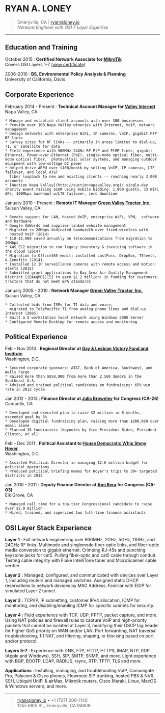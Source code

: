 RYAN A. LONEY
=============

> Emeryville, CA  | <ryan@loney.io>  
> *Network Engineer with OSI 7 Layer Expertise* 

----

Education and Training
-----------------------

October 2015
:   **Certified Network Associate for [MikroTik][1]**  
    Covers OSI Layers 1-7  [(view certificate)][2]

2006-2010
:   **BS, Environmental Policy Analysis & Planning**    
    University of California, Davis 



Corporate Experience
--------------------

February 2014 - Present
:   **Technical Account Manager for [Valley Internet][3]**  
    Napa Valley, CA

    * Manage and establish client accounts with over 300 businesses
	* Provide over 100 Napa Valley wineries with Internet, VoIP, network management
    * Design networks with enterprise WiFi, IP cameras, VoIP, gigabit PtP RF links 
    * Survey sites for RF links -- primarily in areas limited to dial-up, T1, or satellite for data
    * Field experience with 900MHz-24GHz RF PtP and PtMP links, gigabit Ethernet, Power-over-Ethernet (PoE), single-mode optical fiber, multi-mode optical fiber,  photovoltaic solar systems, and managing outdoor equipment with low-voltage DC power
    * Helped drive ARPU over $100/month by selling VoIP, IP cameras, LTE failover, and local AT&T
      fiber loopback to new and existing clients -- reaching nearly 3,000 accounts
    * [Auction Napa Valley](http://auctionnapavalley.org): single-day charity event raising $16M using mobile bidding. 1,000 guests, 33 WiFi APs, 100Mbps backhaul w/LTE failover, zero downtime


January 2010 - Present
:   **Remote IT Manager [Green Valley Tractor, Inc.][4]**  
    Suisun Valley, CA

    * Remote support for LAN, hosted VoIP, enterprise WiFi, VPN,  software and hardware
    * Google AdWords and supplier-linked website management
    * Migrated to 20Mbps dedicated bandwidth over fixed-wireless with
	  hosted VoIP (2014)
	* $10-15,000 saved annually on telecommunications from migration to 20Mbps
    * AWS EC2 migration to run legacy inventory & invoicing software in the cloud (2014)
    * Migration to Office365 email; installed LastPass, DropBox, TSheets, & Zenefits (2014)  
    * Installed 12 IP surveillance cameras with remote access and motion alerts (2015)
    * Submitted grant applications to Bay Area Air Quality Management District [(BAAQMD)][5] to earn $1.2 million+ in funding for customers' tractors that do not meet EPA standards


January 2005 - 2010
:   **Network Manager [Green Valley Tractor, Inc.][6]**  
    Suisun Valley, CA

    * Collected bids from ISPs for T1 data and voice,
      migrated to TelePacific T1 from analog phone lines and dial-up Internet (2005)
    * Built a 5 workstation local network using Windows 2000 Server  
    * Configured Remote Desktop for remote access and monitoring


Political Experience
---------------------

Feb - Nov 2013
:   **Regional Director at [Gay & Lesbian Victory Fund and Institute][7]**  
    Washington, D.C.

    * Secured corporate sponsors: AT&T, Bank of America, Southwest, and Wells Fargo
    * Raised more than $850,000 from more than 2,500 donors in the Southeast U.S.
    * Advised and trained political candidates on fundraising: 65% win rate in 2013 cycle

Jan 2012 - 2013
:   **Finance Director at [Julia Brownley][8] for Congress (CA-26)**  
    Camarillo, CA

    * Developed and executed plan to raise $2 million in 8 months, exceeded goal by 5%
    * Developed digitial fundraising plan, raising more than $200,000 over email alone
    * Planned 35 fundraisers (keynotes by Vice President Biden, President Clinton, et al)

Feb - Dec 2011
:   **Political Assistant to [House Democratic Whip Steny Hoyer][9]**  
    Washington, D.C.

    * Assisted Political Director in managing $2.6 million budget for political operations
    * Produced political briefing memos for Hoyer's trips to 30+ targeted districts in 2013

Jan 2010 - 2011
:   **Deputy Finance Director at [Ami Bera][10] for Congress (CA-03)**  
    Elk Grove, CA

    * Managed call time for a top-tier Congressional candidate to raise over $2.9 million 
    * Hired, trained, and supervied two full-time finance assistants  

  

OSI Layer Stack Experience
--------------------------

**Layer 1**
:   Full network engineering over 900MHz, 2GHz, 5GHz, 11GHz, and 24GHz RF links.
    Multimode and singlemode fiber-optic links, and fiber-optic media conversion to gigabit ethernet.
    Crimping RJ-45s and punching keystone jacks for cat5. Pulling fiber-optic and cat5 cable through conduit.
    Testing cable integrity with Fluke IntelliTone toner and MicroScanner cable verifier.

**Layer 2**
:   Managed, configured, and communicated with devices over Layer 1, including routers and managed switches.
    Assigned static DHCP reservations to network devices by MAC Address. Familiar with EOIP for simulated Layer 2 tunnel.

**Layer 3**
:   TCP/IP, IP subnetting, customer IPv4 allocation, ICMP for monitoring, and disabling/enabling ICMP for specific subnets for security.  

**Layer 4**
:   Field experience with TCP, UDP, PPTP, packet capture, and more. Using
    NAT policies and firewall rules to capture VoIP and high-priority
    packets that cannot be isolated at Layer 3, modifying their DSCP tag
    header for higher QoS priority on WAN and/or LAN. Port forwarding, NAT
    traversal troubleshooting, 1:1 NAT, and filtering, shaping, or blocking
    based on port and/or protocol. 

**Layers 5-7**
:   Experience with DNS, FTP, HTTP, HTTPS, IMAP, NTP, RDP (Apple and
    Windows), SSH, SIP, SMTP, SNMP, and more. Light experience with BGP,
    BOOTP, LDAP, RADIUS, rsync, RTP, TFTP, TLS and more.  

**Applications**
:   Installing, managing, and troublehooting VoIP, Comunigate Pro, Polycom & Cisco phones, Flowroute SIP trunking, hosted PBX & NVR, SSH, Ubiquiti UniFi & airMax, Mikrotik
routers, Cisco Meraki, Linux, MacOS & Windows servers, and more. 


  
----

> <ryan@loney.io> • +1 (707) 200-1140 \
>  1255 66th St., Emeryville, CA 94608


[1]: http://routeros.com
[2]: https://www.mikrotik.com/training/certificates/b45458c90e5b0002192
[3]: http://valleyinternet.com/
[4]: http://greenvalleytractor.com
[5]: http://www.baaqmd.gov/grant-funding/businesses-and-fleets/agricultural-equipment
[6]: http://greenvalleytractor.com
[7]: http://victoryfund.org
[8]: http://juliabrownley.house.gov
[9]: http://democraticwhip.gov/
[10]: http://bera.house.gov
